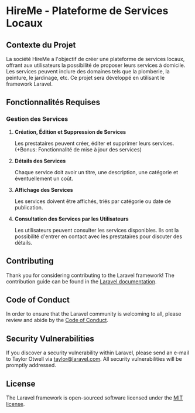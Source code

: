 # HireMe - Plateforme de Services Locaux

## Contexte du Projet
La société HireMe a l'objectif de créer une plateforme de services locaux, offrant aux utilisateurs la possibilité de proposer leurs services à domicile. Les services peuvent inclure des domaines tels que la plomberie, la peinture, le jardinage, etc. Ce projet sera développé en utilisant le framework Laravel.

## Fonctionnalités Requises

### Gestion des Services

1. **Création, Édition et Suppression de Services**

   Les prestataires peuvent créer, éditer et supprimer leurs services. (+Bonus: Fonctionnalité de mise à jour des services)

2. **Détails des Services**

   Chaque service doit avoir un titre, une description, une catégorie et éventuellement un coût.

3. **Affichage des Services**

   Les services doivent être affichés, triés par catégorie ou date de publication.

4. **Consultation des Services par les Utilisateurs**

   Les utilisateurs peuvent consulter les services disponibles. Ils ont la possibilité d'entrer en contact avec les prestataires pour discuter des détails.


## Contributing

Thank you for considering contributing to the Laravel framework! The contribution guide can be found in the [Laravel documentation](https://laravel.com/docs/contributions).

## Code of Conduct

In order to ensure that the Laravel community is welcoming to all, please review and abide by the [Code of Conduct](https://laravel.com/docs/contributions#code-of-conduct).

## Security Vulnerabilities

If you discover a security vulnerability within Laravel, please send an e-mail to Taylor Otwell via [taylor@laravel.com](mailto:taylor@laravel.com). All security vulnerabilities will be promptly addressed.

## License

The Laravel framework is open-sourced software licensed under the [MIT license](https://opensource.org/licenses/MIT).
